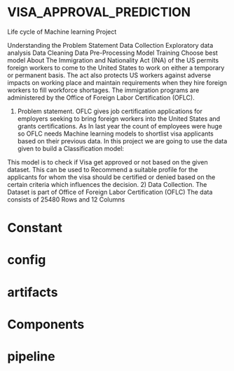 # VISA_APPROVAL_PREDICTION
Life cycle of Machine learning Project

Understanding the Problem Statement
Data Collection
Exploratory data analysis
Data Cleaning
Data Pre-Processing
Model Training
Choose best model
About
The Immigration and Nationality Act (INA) of the US permits foreign workers to come to the United States to work on either a temporary or permanent basis. The act also protects US workers against adverse impacts on working place and maintain requirements when they hire foreign workers to fill workforce shortages. The immigration programs are administered by the Office of Foreign Labor Certification (OFLC).

1) Problem statement.
OFLC gives job certification applications for employers seeking to bring foreign workers into the United States and grants certifications.
As In last year the count of employees were huge so OFLC needs Machine learning models to shortlist visa applicants based on their previous data.
In this project we are going to use the data given to build a Classification model:

This model is to check if Visa get approved or not based on the given dataset.
This can be used to Recommend a suitable profile for the applicants for whom the visa should be certified or denied based on the certain criteria which influences the decision.
2) Data Collection.
The Dataset is part of Office of Foreign Labor Certification (OFLC)
The data consists of 25480 Rows and 12 Columns



# Constant
# config
# artifacts
# Components
# pipeline
